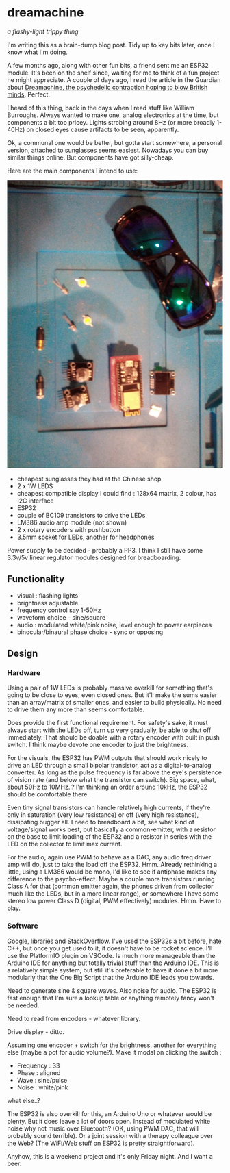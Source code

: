 # dreamachine

_a flashy-light trippy thing_

I'm writing this as a brain-dump blog post. Tidy up to key bits later, once I know what I'm doing.

A few months ago, along with other fun bits, a friend sent me an ESP32 module. It's been on the shelf since, waiting for me to think of a fun project he might appreciate.
A couple of days ago, I read the article in the Guardian about [Dreamachine, the psychedelic contraption hoping to blow British minds](https://www.theguardian.com/artanddesign/2022/feb/16/dreamachine-unboxed-brion-gysin-jon-hopkins-assemble). Perfect.

I heard of this thing, back in the days when I read stuff like William Burroughs. Always wanted to make one, analog electronics at the time, but components a bit too pricey.
Lights strobing around 8Hz (or more broadly 1-40Hz) on closed eyes cause artifacts to be seen, apparently.

Ok, a communal one would be better, but gotta start somewhere, a personal version, attached to sunglasses seems easiest.
Nowadays you can buy similar things online. But components have got silly-cheap.

Here are the main components I intend to use:

![components](https://github.com/danja/dreamachine/blob/main/images/1ce49ce1-ea14-4420-8ebe-79d620e7642a.jpeg)

- cheapest sunglasses they had at the Chinese shop
- 2 x 1W LEDS
- cheapest compatible display I could find : 128x64 matrix, 2 colour, has I2C interface
- ESP32
- couple of BC109 transistors to drive the LEDs
- LM386 audio amp module (not shown)
- 2 x rotary encoders with pushbutton
- 3.5mm socket for LEDs, another for headphones

Power supply to be decided - probably a PP3. I think I still have some 3.3v/5v linear regulator modules designed for breadboarding.

## Functionality

- visual : flashing lights
- brightness adjustable
- frequency control say 1-50Hz
- waveform choice - sine/square
- audio : modulated white/pink noise, level enough to power earpieces
- binocular/binaural phase choice - sync or opposing

## Design

### Hardware

Using a pair of 1W LEDs is probably massive overkill for something that's going to be close to eyes, even closed ones. But it'll make the sums easier than an array/matrix of smaller ones, and easier to build physically. No need to drive them any more than seems comfortable.

Does provide the first functional requirement. For safety's sake, it must always start with the LEDs off, turn up very gradually, be able to shut off immediately. That should be doable with a rotary encoder with built in push switch. I think maybe devote one encoder to just the brightness.

For the visuals, the ESP32 has PWM outputs that should work nicely to drive an LED through a small bipolar transistor, act as a digital-to-analog converter. As long as the pulse frequency is far above the eye's persistence of vision rate (and below what the transistor can switch). Big space, what, about 50Hz to 10MHz..? I'm thinking an order around 10kHz, the ESP32 should be comfortable there.

Even tiny signal transistors can handle relatively high currents, if they're only in saturation (very low resistance) or off (very high resistance), dissipating bugger all.
I need to breadboard a bit, see what kind of voltage/signal works best, but basically a common-emitter, with a resistor on the base to limit loading of the ESP32 and a resistor in series with the LED on the collector to limit max current.

For the audio, again use PWM to behave as a DAC, any audio freq driver amp will do, just to take the load off the ESP32. Hmm. Already rethinking a little, using a LM386 would be mono, I'd like to see if antiphase makes any difference to the psycho-effect. Maybe a couple more transistors running Class A for that (common emitter again, the phones driven from collector much like the LEDs, but in a more linear range), or somewhere I have some stereo low power Class D (digital, PWM effectively) modules. Hmm. Have to play.

### Software

Google, libraries and StackOverflow. I've used the ESP32s a bit before, hate C++, but once you get used to it, it doesn't have to be rocket science.
I'll use the PlatformIO plugin on VSCode. Is much more manageable than the Arduino IDE for anything but totally trivial stuff than the Arduino IDE. This is a relatively simple system, but still it's preferable to have it done a bit more modularly that the One Big Script that the Arduino IDE leads you towards.

Need to generate sine & square waves. Also noise for audio. The ESP32 is fast enough that I'm sure a lookup table or anything remotely fancy won't be needed.

Need to read from encoders - whatever library.

Drive display - ditto.

Assuming one encoder + switch for the brightness, another for everything else (maybe a pot for audio volume?). Make it modal on clicking the switch :

- Frequency : 33
- Phase : aligned
- Wave : sine/pulse
- Noise : white/pink

what else..?

The ESP32 is also overkill for this, an Arduino Uno or whatever would be plenty. But it does leave a lot of doors open. Instead of modulated white noise why not music over Bluetooth? (OK, using PWM DAC, that will probably sound terrible). Or a joint session with a therapy colleague over the Web? (The WiFi/Web stuff on ESP32 is pretty straightforward).

Anyhow, this is a weekend project and it's only Friday night. And I want a beer.
